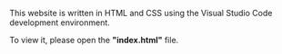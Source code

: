 This website is written in HTML and CSS using the Visual Studio Code development environment.

To view it, please open the <b>"index.html"</b> file.
